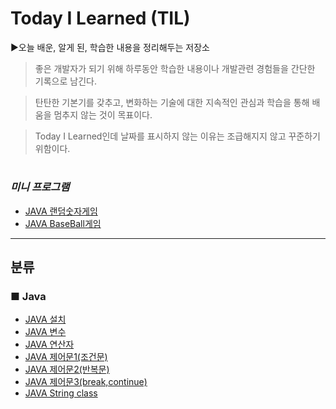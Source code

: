 # Today I Learned (TIL)

▶오늘 배운, 알게 된, 학습한 내용을 정리해두는 저장소
   
 >좋은 개발자가 되기 위해 하루동안 학습한 내용이나 개발관련 경험들을 간단한 기록으로 남긴다.

 >탄탄한 기본기를 갖추고, 변화하는 기술에 대한 지속적인 관심과 학습을 통해 배움을 멈추지 않는 것이 목표이다.

 >Today I Learned인데 날짜를 표시하지 않는 이유는 조급해지지 않고 꾸준하기 위함이다.

#
### *미니 프로그램*
+ [JAVA 랜덤숫자게임](https://github.com/byunginK/TIL/blob/master/RandomGame.java)
+ [JAVA BaseBall게임](https://github.com/byunginK/TIL/blob/master/JAVA%20BaseballGame.java)

---
## 분류
### ■ Java
* [JAVA 설치](https://github.com/byunginK/TIL/blob/master/JAVAinstall.md)
* [JAVA 변수](https://github.com/byunginK/TIL/blob/master/Java%20Variable.md)
* [JAVA 연산자](https://github.com/byunginK/TIL/blob/master/java%20Operator.md)
* [JAVA 제어문1(조건문)](https://github.com/byunginK/TIL/blob/master/JAVA%20Control%20Flow%20Statement1.md)
* [JAVA 제어문2(반복문)](https://github.com/byunginK/TIL/blob/master/JAVA%20Control%20Flow%20Statement2.md)
* [JAVA 제어문3(break,continue)](https://github.com/byunginK/TIL/blob/master/JAVA%20Control%20Flow%20Statement3.md)
* [JAVA String class](https://github.com/byunginK/TIL/blob/master/JAVA%20String%20Class.md)
